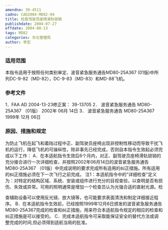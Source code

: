 ```yaml
---
amendno: 39-4511
cadno: CAD2004-MD82-04
title: 检查驾驶员座椅滑轨锁销
publishdate: 2004-07-27
effdate: 2004-08-13
tags: MD82
categories: 东北管理局
author: 李宏
---
```


### 适用范围 
本指令适用于按照任何类别审定、波音紧急服务通告MD80-25A367 (01版)中所列DC-9-82（MD-82），DC-9-83（MD-83）和MD-88飞机。

<!--more-->
### 参考文件
1．FAA AD 2004-13-23修正案： 39-13705 
2．
波音紧急服务通告 MD80-25A367 （01版） 2002年 06月 14日 
3．
波音紧急服务通告 MD80-25A367 1999年 12月 06日

### 原因、措施和规定 
为防止飞机在起飞和着陆过程中正、副驾驶员座椅出现非控制性移动而导致干扰飞机的运行，降低飞机的可操纵性，除非事先已经完成，否则自本指令生效起必须完成以下工作： 
A．在本适航指令生效后6个月内，对正、副驾驶员座椅滑轨锁销的充分接合进行一次详细检查，并按照2002年06月14日的波音紧急服务通告MD80-25A367 （01版）中完成说明的要求完成所有适用的纠正措施。所有适用的纠正措施必须在下一次飞行之前完成。
注1：本适航指令中的"详细检查"定义为：对特定的结构区域、系统、安装或组件进行充分的目视查验，以查明是否有损伤、失效或异常。可用的照明通常是增加一个检查员认为光强合适的直射光源。检
     
查辅助设备可以使用反光镜、放大镜等，也可能要求表面清洗和制定详细接近程序。 
B．在本适航指令生效前，已经按照1999年12月6日颁发的波音紧急服务通告MD80-25A367完成的检查和纠正措施，用来符合本适航指令规定的相应的检查和纠正措施是可以接受的。 
    C．完成本适航指令可采取能保证安全的替代方法或调整完成的时间,但必须得到适航当局的批准。 

